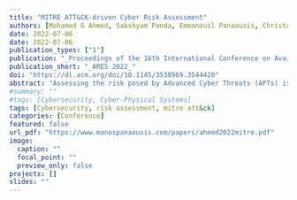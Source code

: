 ```yaml
---
title: "MITRE ATT&CK-driven Cyber Risk Assessment"
authors: [Mohamed G Ahmed, Sakshyam Panda, Emmanouil Panaousis, Christos Xenakis]
date: 2022-07-06
date: 2022-07-06
publication_types: ["1"]
publication: "_Proceedings of the 16th International Conference on Availability, Reliability and Security_"
publication_short: "_ARES 2022_"
doi: "https://dl.acm.org/doi/10.1145/3538969.3544420"
abstract: "Assessing the risk posed by Advanced Cyber Threats (APTs) is challenging without understanding the methods and tactics adversaries use to attack an organisation. The MITRE ATT&CK provides information on the motivation, capabilities, interests and tactics, techniques and procedures (TTPs) used by threat actors. In this paper, we leverage these characteristics of threat actors to support informed cyber risk characterisation and assessment. In particular, we utilise the MITRE repository of known adversarial TTPs along with attack graphs to determine the attack probability as well as the likelihood of success of an attack. We further identify attack paths with the highest likelihood of success considering the techniques and procedures of a threat actor. The assessment is supported by a case study of a health care organisation to identify the level of risk against two adversary groups– Lazarus and menuPass."
#summary: ""
#tags: [Cybersecurity, Cyber-Physical Systems]
tags: [Cybersecurity, risk assessment, mitre att&ck]
categories: [Conference]
featured: false
url_pdf: "https://www.manospanaousis.com/papers/ahmed2022mitre.pdf"
image:
  caption: ""
  focal_point: ""
  preview_only: false
projects: []
slides: ""
---
```

